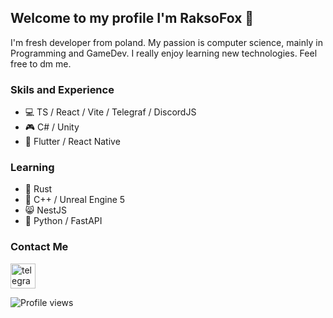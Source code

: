 ## Welcome to my profile I'm RaksoFox 👋

I'm fresh developer from poland. My passion is computer science, mainly in Programming and GameDev. I really enjoy learning new technologies. Feel free to dm me.

### Skils and Experience
- 💻 TS / React / Vite / Telegraf / DiscordJS
- 🎮 C# / Unity
- 📱 Flutter / React Native

### Learning
- 🦀 Rust
- 💾 C++ / Unreal Engine 5
- 😸 NestJS
- 🐍 Python / FastAPI

### Contact Me
[<img src='https://cdn4.iconfinder.com/data/icons/logos-and-brands/512/335_Telegram_logo-512.png' alt='telegram' height='40'>](https://t.me/RaksoFox) 

![Profile views](https://gpvc.arturio.dev/RaksoFox)  
